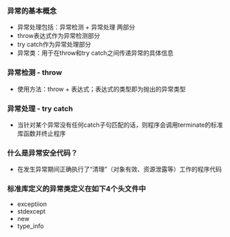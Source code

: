 ### 异常的基本概念
* 异常处理包括：异常检测 + 异常处理 两部分
* throw表达式作为异常检测部分
* try catch作为异常处理部分
* 异常类：用于在throw和try catch之间传递异常的具体信息

### 异常检测 - throw
* 使用方法：throw + 表达式；表达式的类型即为抛出的异常类型

### 异常处理 - try catch
* 当针对某个异常没有任何catch子句匹配的话，则程序会调用terminate的标准库函数并终止程序

### 什么是异常安全代码？
* 在发生异常期间正确执行了“清理”（对象有效、资源泄露等）工作的程序代码

### 标准库定义的异常类定义在如下4个头文件中
* exceptiion
* stdexcept
* new
* type_info


